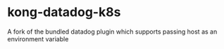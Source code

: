 # kong-datadog-k8s
A fork of the bundled datadog plugin which supports passing host as an environment variable
